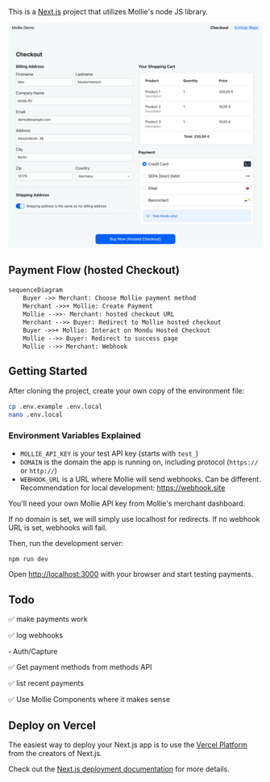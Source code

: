 This is a [Next.js](https://nextjs.org/) project that utilizes Mollie's node JS library.

![Mollie Demo App](/.github/assets/mollie-next.png 'Mollie Demo App')

## Payment Flow (hosted Checkout)

```mermaid
sequenceDiagram
    Buyer ->> Merchant: Choose Mollie payment method
    Merchant ->>+ Mollie: Create Payment
    Mollie -->>- Merchant: hosted checkout URL
    Merchant -->> Buyer: Redirect to Mollie hosted checkout
    Buyer ->>+ Mollie: Interact on Mondu Hosted Checkout
    Mollie -->> Buyer: Redirect to success page
    Mollie -->> Merchant: Webhook

```

## Getting Started

After cloning the project, create your own copy of the environment file:

```bash
cp .env.example .env.local
nano .env.local
```

### Environment Variables Explained

-   `MOLLIE_API_KEY` is your test API key (starts with `test_`)
-   `DOMAIN` is the domain the app is running on, including protocol (`https://` or `http://`)
-   `WEBHOOK_URL` is a URL where Mollie will send webhooks. Can be different. Recommendation for local development: https://webhook.site

You'll need your own Mollie API key from Mollie's merchant dashboard.

If no domain is set, we will simply use localhost for redirects. If no webhook URL is set, webhooks will fail.

Then, run the development server:

```bash
npm run dev
```

Open [http://localhost:3000](http://localhost:3000) with your browser and start testing payments.

## Todo

✅ make payments work

✅ log webhooks

▫️ Auth/Capture

✅ Get payment methods from methods API

✅ list recent payments

✅ Use Mollie Components where it makes sense

## Deploy on Vercel

The easiest way to deploy your Next.js app is to use the [Vercel Platform](https://vercel.com/new?utm_medium=default-template&filter=next.js&utm_source=create-next-app&utm_campaign=create-next-app-readme) from the creators of Next.js.

Check out the [Next.js deployment documentation](https://nextjs.org/docs/deployment) for more details.
